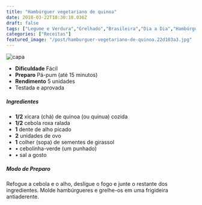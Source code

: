 ```yaml
---
title: "Hambúrguer vegetariano de quinoa"
date: 2018-03-22T18:30:18.036Z
draft: false
tags: ["Legume e Verdura","Grelhado","Brasileira","Dia a Dia","Hambúrguer","Vegetarianismo"]
categories: ["Receitas"]
featured_image: "/post/hamburguer-vegetariano-de-quinoa.22d103a3.jpg"
---
```


![capa](/post/hamburguer-vegetariano-de-quinoa.22d103a3.jpg)

*   **Dificuldade** Fácil
*   **Preparo** Pá-pum (até 15 minutos)
*   **Rendimento** 5 unidades
*   Testada e aprovada
    

##### Ingredientes

*   **1/2** xícara (chá) de quinoa (ou quinua) cozida
*   **1/2** cebola roxa ralada
*   **1** dente de alho picado
*   **2** unidades de ovo
*   **1** colher (sopa) de sementes de girassol
*   • cebolinha-verde (um punhado)
*   • sal a gosto

##### Modo de Preparo

Refogue a cebola e o alho, desligue o fogo e junte o restante dos ingredientes. Molde hambúrgueres e grelhe-os em uma frigideira antiaderente.
